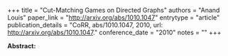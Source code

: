 +++
title = "Cut-Matching Games on Directed Graphs"
authors = "Anand Louis"
paper_link = "http://arxiv.org/abs/1010.1047"
entrytype = "article"
publication_details = "CoRR, abs/1010.1047, 2010, url: <a href='http://arxiv.org/abs/1010.1047' target='_blank'>http://arxiv.org/abs/1010.1047</a>."
conference_date = "2010"
notes = ""
+++

<b>Abstract:</b>
